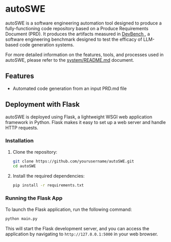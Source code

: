 # autoSWE

autoSWE is a software engineering automation tool designed to produce a fully-functioning code repository based on a Produce Requirements Document (PRD). It produces the artifacts measured in [DevBench ](https://github.com/open-compass/DevBench), a software engineering benchmark designed to test the efficacy of LLM-based code generation systems.

For more detailed information on the features, tools, and processes used in autoSWE, please refer to the [system/README.md](system/README.md) document.

## Features

- Automated code generation from an input PRD.md file

## Deployment with Flask

autoSWE is deployed using Flask, a lightweight WSGI web application framework in Python. Flask makes it easy to set up a web server and handle HTTP requests.

### Installation

1. Clone the repository:
    ```bash
    git clone https://github.com/yourusername/autoSWE.git
    cd autoSWE
    ```

2. Install the required dependencies:
    ```bash
    pip install -r requirements.txt
    ```

### Running the Flask App

To launch the Flask application, run the following command:
```bash
python main.py
```

This will start the Flask development server, and you can access the application by navigating to `http://127.0.0.1:5000` in your web browser.
